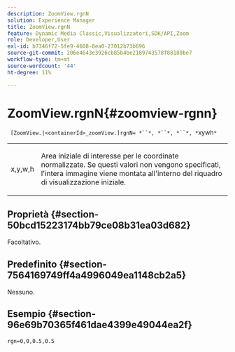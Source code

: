 ```yaml
---
description: ZoomView.rgnN
solution: Experience Manager
title: ZoomView.rgnN
feature: Dynamic Media Classic,Visualizzatori,SDK/API,Zoom
role: Developer,User
exl-id: b7346f72-5fe9-4608-8ea0-27012b73b696
source-git-commit: 206e4643e3926cb85b4be2189743578f88180be7
workflow-type: tm+mt
source-wordcount: '44'
ht-degree: 11%

---
```


# ZoomView.rgnN{#zoomview-rgnn}

` [ZoomView.|<containerId>_zoomView.]rgnN= *``*, *``*, *``*, *`xywh`*`

<table id="table_F17148BDB468488AA0AF0F64D5DD1978"> 
 <tbody> 
  <tr> 
   <td colname="col1"> <p> <span class="codeph"> x,y,w,h</span> </p> </td> 
   <td colname="col2"> <p> Area iniziale di interesse per le coordinate normalizzate. Se questi valori non vengono specificati, l'intera immagine viene montata all'interno del riquadro di visualizzazione iniziale. </p> </td> 
  </tr> 
 </tbody> 
</table>

## Proprietà {#section-50bcd15223174bb79ce08b31ea03d682}

Facoltativo.

## Predefinito {#section-7564169749ff4a4996049ea1148cb2a5}

Nessuno.

## Esempio {#section-96e69b70365f461dae4399e49044ea2f}

`rgn=0,0,0.5,0.5`
